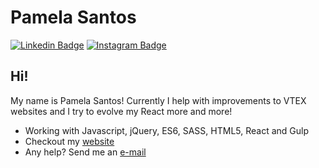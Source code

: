 # Pamela Santos

[![Linkedin Badge](https://img.shields.io/badge/-LinkedIn-blue?style=flat&logo=LinkedIn&logoColor=white)](https://www.linkedin.com/in/pamela-santos-frontend/)
[![Instagram Badge](https://img.shields.io/badge/-Instagram-C13584?style=flat&logo=Instagram&logoColor=white)](https://www.instagram.com/pamesantoss)

## Hi!

My name is Pamela Santos! Currently I help with improvements to VTEX websites and I try to evolve my React more and more!

- Working with Javascript, jQuery, ES6, SASS, HTML5, React and Gulp
- Checkout my [website](https://www.pamesantos.com.br/)
- Any help? Send me an [e-mail](mailto:pamesantoss@hotmail.com)